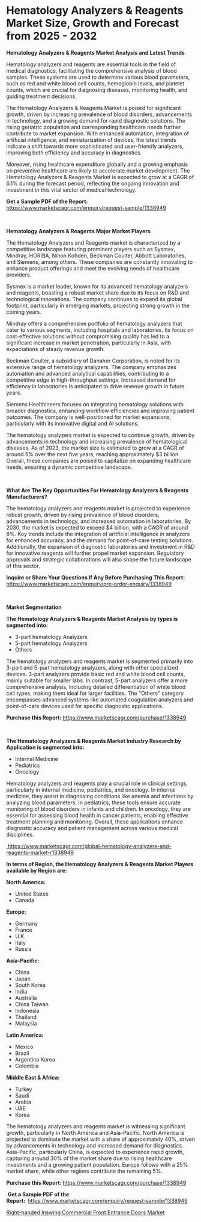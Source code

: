 <p><h1>Hematology Analyzers & Reagents Market Size, Growth and Forecast from 2025 - 2032</h1></p><p><strong>Hematology Analyzers & Reagents Market Analysis and Latest Trends</strong></p>
<p><p>Hematology analyzers and reagents are essential tools in the field of medical diagnostics, facilitating the comprehensive analysis of blood samples. These systems are used to determine various blood parameters, such as red and white blood cell counts, hemoglobin levels, and platelet counts, which are crucial for diagnosing diseases, monitoring health, and guiding treatment decisions.</p><p>The Hematology Analyzers & Reagents Market is poised for significant growth, driven by increasing prevalence of blood disorders, advancements in technology, and a growing demand for rapid diagnostic solutions. The rising geriatric population and corresponding healthcare needs further contribute to market expansion. With enhanced automation, integration of artificial intelligence, and miniaturization of devices, the latest trends indicate a shift towards more sophisticated and user-friendly analyzers, improving both efficiency and accuracy in diagnostics.</p><p>Moreover, rising healthcare expenditure globally and a growing emphasis on preventive healthcare are likely to accelerate market development. The Hematology Analyzers & Reagents Market is expected to grow at a CAGR of 6.1% during the forecast period, reflecting the ongoing innovation and investment in this vital sector of medical technology.</p></p>
<p><strong>Get a Sample PDF of the Report:&nbsp;</strong> <a href="https://www.marketscagr.com/enquiry/request-sample/1338949?utm_campaign=3018&utm_medium=2&utm_source=Github&utm_content=ia&utm_term=27032025&utm_id=hematology-analyzers-reagents">https://www.marketscagr.com/enquiry/request-sample/1338949</a></p>
<p>&nbsp;</p>
<p><strong>Hematology Analyzers & Reagents Major Market Players</strong></p>
<p><p>The Hematology Analyzers and Reagents market is characterized by a competitive landscape featuring prominent players such as Sysmex, Mindray, HORIBA, Nihon Kohden, Beckman Coulter, Abbott Laboratories, and Siemens, among others. These companies are constantly innovating to enhance product offerings and meet the evolving needs of healthcare providers.</p><p>Sysmex is a market leader, known for its advanced hematology analyzers and reagents, boasting a robust market share due to its focus on R&D and technological innovations. The company continues to expand its global footprint, particularly in emerging markets, projecting strong growth in the coming years.</p><p>Mindray offers a comprehensive portfolio of hematology analyzers that cater to various segments, including hospitals and laboratories. Its focus on cost-effective solutions without compromising quality has led to a significant increase in market penetration, particularly in Asia, with expectations of steady revenue growth.</p><p>Beckman Coulter, a subsidiary of Danaher Corporation, is noted for its extensive range of hematology analyzers. The company emphasizes automation and advanced analytical capabilities, contributing to a competitive edge in high-throughput settings. Increased demand for efficiency in laboratories is anticipated to drive revenue growth in future years.</p><p>Siemens Healthineers focuses on integrating hematology solutions with broader diagnostics, enhancing workflow efficiencies and improving patient outcomes. The company is well-positioned for market expansions, particularly with its innovative digital and AI solutions.</p><p>The hematology analyzers market is expected to continue growth, driven by advancements in technology and increasing prevalence of hematological diseases. As of 2023, the market size is estimated to grow at a CAGR of around 5% over the next five years, reaching approximately $3 billion. Overall, these companies are poised to capitalize on expanding healthcare needs, ensuring a dynamic competitive landscape.</p></p>
<p>&nbsp;</p>
<p><strong>What Are The Key Opportunities For Hematology Analyzers & Reagents Manufacturers?</strong></p>
<p><p>The hematology analyzers and reagents market is projected to experience robust growth, driven by rising prevalence of blood disorders, advancements in technology, and increased automation in laboratories. By 2030, the market is expected to exceed $4 billion, with a CAGR of around 6%. Key trends include the integration of artificial intelligence in analyzers for enhanced accuracy, and the demand for point-of-care testing solutions. Additionally, the expansion of diagnostic laboratories and investment in R&D for innovative reagents will further propel market expansion. Regulatory approvals and strategic collaborations will also shape the future landscape of this sector.</p></p>
<p><strong>Inquire or Share Your Questions If Any Before Purchasing This Report:</strong> <a href="https://www.marketscagr.com/enquiry/pre-order-enquiry/1338949?utm_campaign=3018&utm_medium=2&utm_source=Github&utm_content=ia&utm_term=27032025&utm_id=hematology-analyzers-reagents">https://www.marketscagr.com/enquiry/pre-order-enquiry/1338949</a></p>
<p>&nbsp;</p>
<p><strong>Market Segmentation</strong></p>
<p><strong>The Hematology Analyzers & Reagents Market Analysis by types is segmented into:</strong></p>
<p><ul><li>3-part hematology Analyzers</li><li>5-part hematology Analyzers</li><li>Others</li></ul></p>
<p><p>The hematology analyzers and reagents market is segmented primarily into 3-part and 5-part hematology analyzers, along with other specialized devices. 3-part analyzers provide basic red and white blood cell counts, mainly suitable for smaller labs. In contrast, 5-part analyzers offer a more comprehensive analysis, including detailed differentiation of white blood cell types, making them ideal for larger facilities. The "Others" category encompasses advanced systems like automated coagulation analyzers and point-of-care devices used for specific diagnostic applications.</p></p>
<p><strong>Purchase this Report:&nbsp;</strong><a href="https://www.marketscagr.com/purchase/1338949?utm_campaign=3018&utm_medium=2&utm_source=Github&utm_content=ia&utm_term=27032025&utm_id=hematology-analyzers-reagents">https://www.marketscagr.com/purchase/1338949</a></p>
<p>&nbsp;</p>
<p><strong>The Hematology Analyzers & Reagents Market Industry Research by Application is segmented into:</strong></p>
<p><ul><li>Internal Medicine</li><li>Pediatrics</li><li>Oncology</li></ul></p>
<p><p>Hematology analyzers and reagents play a crucial role in clinical settings, particularly in internal medicine, pediatrics, and oncology. In internal medicine, they assist in diagnosing conditions like anemia and infections by analyzing blood parameters. In pediatrics, these tools ensure accurate monitoring of blood disorders in infants and children. In oncology, they are essential for assessing blood health in cancer patients, enabling effective treatment planning and monitoring. Overall, these applications enhance diagnostic accuracy and patient management across various medical disciplines.</p></p>
<p><a href="https://www.marketscagr.com/global-hematology-analyzers-and-reagents-market-r1338949?utm_campaign=3018&utm_medium=2&utm_source=Github&utm_content=ia&utm_term=27032025&utm_id=hematology-analyzers-reagents">&nbsp;https://www.marketscagr.com/global-hematology-analyzers-and-reagents-market-r1338949</a></p>
<p><strong>In terms of Region, the Hematology Analyzers & Reagents Market Players available by Region are:</strong></p>
<p>
    <p> <strong> North America: </strong>
        <ul>
            <li>United States</li>
            <li>Canada</li>
        </ul>
        </p> 
    <p> <strong> Europe: </strong>
        <ul>
            <li>Germany</li>
            <li>France</li>
            <li>U.K.</li>
            <li>Italy</li>
            <li>Russia</li>
        </ul>
        </p> 
    <p> <strong> Asia-Pacific: </strong>
        <ul>
            <li>China</li>
            <li>Japan</li>
            <li>South Korea</li>
            <li>India</li>
            <li>Australia</li>
            <li>China Taiwan</li>
            <li>Indonesia</li>
            <li>Thailand</li>
            <li>Malaysia</li>
        </ul>
        </p> 
    <p> <strong> Latin America: </strong>
        <ul>
            <li>Mexico</li>
            <li>Brazil</li>
            <li>Argentina Korea</li>
            <li>Colombia</li>
        </ul>
        </p> 
    <p> <strong> Middle East & Africa: </strong>
        <ul>
            <li>Turkey</li>
            <li>Saudi</li>
            <li>Arabia</li>
            <li>UAE</li>
            <li>Korea</li>
        </ul>
    </p>
    </p>
<p><p>The hematology analyzers and reagents market is witnessing significant growth, particularly in North America and Asia-Pacific. North America is projected to dominate the market with a share of approximately 40%, driven by advancements in technology and increased demand for diagnostics. Asia-Pacific, particularly China, is expected to experience rapid growth, capturing around 30% of the market share due to rising healthcare investments and a growing patient population. Europe follows with a 25% market share, while other regions contribute the remaining 5%.</p></p>
<p><strong>Purchase this Report: </strong><a href="https://www.marketscagr.com/purchase/1338949?utm_campaign=3018&utm_medium=2&utm_source=Github&utm_content=ia&utm_term=27032025&utm_id=hematology-analyzers-reagents">https://www.marketscagr.com/purchase/1338949</a></p>
<p>&nbsp;<strong>Get a Sample PDF of the Report:&nbsp;&nbsp;</strong><a href="https://www.marketscagr.com/enquiry/request-sample/1338949?utm_campaign=3018&utm_medium=2&utm_source=Github&utm_content=ia&utm_term=27032025&utm_id=hematology-analyzers-reagents">https://www.marketscagr.com/enquiry/request-sample/1338949</a></p>
<p><strong></strong></p>
<p><p><a href="https://github.com/sefathlehki/Market-Research-Report-List-1/blob/main/right-handed-inswing-commercial-front-entrance-doors-market.md?utm_campaign=3018&utm_medium=2&utm_source=Github&utm_content=ia&utm_term=27032025&utm_id=hematology-analyzers-reagents">Right-handed Inswing Commercial Front Entrance Doors Market</a></p></p>